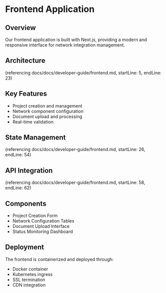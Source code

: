 # Frontend Application

## Overview

Our frontend application is built with Next.js, providing a modern and responsive interface for network integration management.

## Architecture

(referencing docs/docs/developer-guide/frontend.md, startLine: 5, endLine: 23)

## Key Features

- Project creation and management
- Network component configuration
- Document upload and processing
- Real-time validation

## State Management

(referencing docs/docs/developer-guide/frontend.md, startLine: 26, endLine: 54)

## API Integration

(referencing docs/docs/developer-guide/frontend.md, startLine: 58, endLine: 62)

## Components

- Project Creation Form
- Network Configuration Tables
- Document Upload Interface
- Status Monitoring Dashboard

## Deployment

The frontend is containerized and deployed through:

- Docker container
- Kubernetes ingress
- SSL termination
- CDN integration
